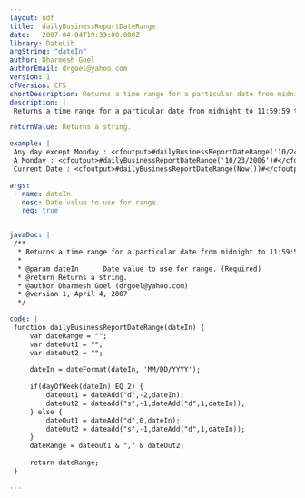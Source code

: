 ```yaml
---
layout: udf
title:  dailyBusinessReportDateRange
date:   2007-04-04T19:33:00.000Z
library: DateLib
argString: "dateIn"
author: Dharmesh Goel
authorEmail: drgoel@yahoo.com
version: 1
cfVersion: CF5
shortDescription: Returns a time range for a particular date from midnight to 11&#58;59&#58;59 the same day except for Monday.
description: |
 Returns a time range for a particular date from midnight to 11:59:59 the same day. If it is a Monday, the start date range begins from Saturday 12:00 AM till end of day Monday. This is helpful for reports run on business days. Usually a process runs 7 days a week early in the morning but a report is run manually only from Monday to Friday. So every day of the week except for Monday gets data for that day. On Monday, current days data as well as weekend's data are lumped together.

returnValue: Returns a string.

example: |
 Any day except Monday : <cfoutput>#dailyBusinessReportDateRange('10/24/2006')#</cfoutput><br>
 A Monday : <cfoutput>#dailyBusinessReportDateRange('10/23/2006')#</cfoutput><br>
 Current Date : <cfoutput>#dailyBusinessReportDateRange(Now())#</cfoutput><br>

args:
 - name: dateIn
   desc: Date value to use for range.
   req: true


javaDoc: |
 /**
  * Returns a time range for a particular date from midnight to 11:59:59 the same day except for Monday.
  * 
  * @param dateIn      Date value to use for range. (Required)
  * @return Returns a string. 
  * @author Dharmesh Goel (drgoel@yahoo.com) 
  * @version 1, April 4, 2007 
  */

code: |
 function dailyBusinessReportDateRange(dateIn) {
     var dateRange = "";
     var dateOut1 = "";
     var dateOut2 = "";
     
     dateIn = dateFormat(dateIn, 'MM/DD/YYYY');
     
     if(dayOfWeek(dateIn) EQ 2) {
         dateOut1 = dateAdd("d",-2,dateIn);
         dateOut2 = dateadd("s",-1,dateAdd("d",1,dateIn));
     } else {
         dateOut1 = dateAdd("d",0,dateIn);
         dateOut2 = dateadd("s",-1,dateAdd("d",1,dateIn));
     }
     dateRange = dateout1 & "," & dateOut2;
 
     return dateRange;
 }

---
```


